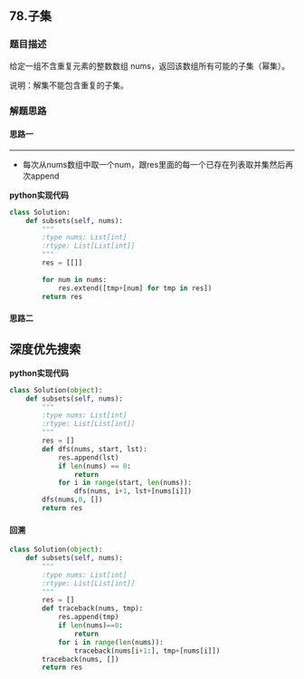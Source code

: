 ## 78.子集

### 题目描述
给定一组不含重复元素的整数数组 nums，返回该数组所有可能的子集（幂集）。

说明：解集不能包含重复的子集。
### 解题思路
#### 思路一
****
- 每次从nums数组中取一个num，跟res里面的每一个已存在列表取并集然后再次append

**python实现代码**
```python
class Solution:
    def subsets(self, nums):
        """
        :type nums: List[int]
        :rtype: List[List[int]]
        """
        res = [[]]
        
        for num in nums:
            res.extend([tmp+[num] for tmp in res])
        return res

```

#### 思路二
**深度优先搜索**
- 
**python实现代码**
```python
class Solution(object):
    def subsets(self, nums):
        """
        :type nums: List[int]
        :rtype: List[List[int]]
        """
        res = []
        def dfs(nums, start, lst):
            res.append(lst)
            if len(nums) == 0:
                return 
            for i in range(start, len(nums)):
                dfs(nums, i+1, lst+[nums[i]])
        dfs(nums,0, [])
        return res

```

#### 回溯

```python 
class Solution(object):
    def subsets(self, nums):
        """
        :type nums: List[int]
        :rtype: List[List[int]]
        """
        res = []
        def traceback(nums, tmp):
            res.append(tmp)
            if len(nums)==0:
                return 
            for i in range(len(nums)):
                traceback(nums[i+1:], tmp+[nums[i]])
        traceback(nums, [])
        return res
```

